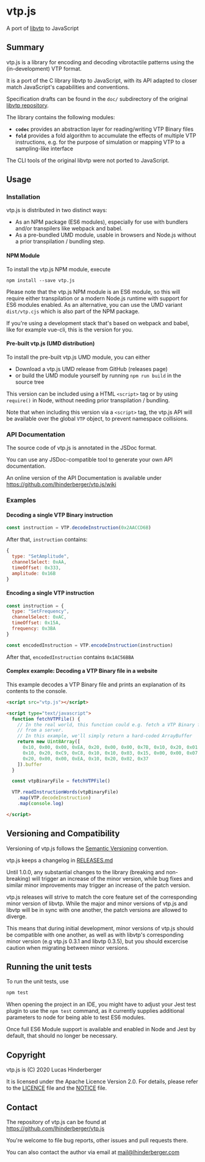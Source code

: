 # vtp.js
A port of [libvtp](https://github.com/lhinderberger/libvtp) to JavaScript

## Summary
vtp.js is a library for encoding and decoding vibrotactile patterns using
the (in-development) VTP format.

It is a port of the C library libvtp to JavaScript, with its API adapted to
closer match JavaScript's capabilities and conventions.

Specification drafts can be found in the `doc/` subdirectory of the original
[libvtp repository](https://github.com/lhinderberger/libvtp).

The library contains the following modules:

- **`codec`**
  provides an abstraction layer for reading/writing VTP Binary files
- **`fold`**
  provides a fold algorithm to accumulate the effects of multiple
  VTP instructions, e.g. for the purpose of simulation or mapping VTP to
  a sampling-like interface

The CLI tools of the original libvtp were not ported to JavaScript.

## Usage
### Installation
vtp.js is distributed in two distinct ways:

- As an NPM package (ES6 modules), especially for use with bundlers and/or
  transpilers like webpack and babel.
- As a pre-bundled UMD module, usable in browsers and Node.js without a prior
  transpilation / bundling step.

#### NPM Module
To install the vtp.js NPM module, execute

```
npm install --save vtp.js
```

Please note that the vtp.js NPM module is an ES6 module, so this will require
either transpilation or a modern Node.js runtime with support for ES6 modules
enabled. As an alternative, you can use the UMD variant `dist/vtp.cjs` which is
also part of the NPM package.

If you're using a development stack that's based on webpack and babel, like
for example vue-cli, this is the version for you.

#### Pre-built vtp.js (UMD distribution)
To install the pre-built vtp.js UMD module, you can either

- Download a vtp.js UMD release from GitHub (releases page)
- or build the UMD module yourself by running `npm run build` in the source tree

This version can be included using a HTML `<script>` tag or by using `require()`
in Node, without needing prior transpilation / bundling.

Note that when including this version via a `<script>` tag, the vtp.js API
will be available over the global `VTP` object, to prevent namespace collisions.

### API Documentation
The source code of vtp.js is annotated in the JSDoc format.

You can use any JSDoc-compatible tool to generate your own API documentation.

An online version of the API Documentation is available under
https://github.com/lhinderberger/vtp.js/wiki

### Examples
#### Decoding a single VTP Binary instruction
```javascript
const instruction = VTP.decodeInstruction(0x2AACCD6B)
```

After that, `instruction` contains:

```javascript
{
  type: "SetAmplitude",
  channelSelect: 0xAA,
  timeOffset: 0x333,
  amplitude: 0x16B
}
```

#### Encoding a single VTP instruction
```javascript
const instruction = {
  type: "SetFrequency",
  channelSelect: 0xAC,
  timeOffset: 0x15A,
  frequency: 0x3BA
}

const encodedInstruction = VTP.encodeInstruction(instruction)
```

After that, `encodedInstruction` contains `0x1AC56BBA`

#### Complex example: Decoding a VTP Binary file in a website
This example decodes a VTP Binary file and prints an explanation of its contents
to the console.

```html
<script src="vtp.js"></script>

<script type="text/javascript">
  function fetchVTPFile() {
    // In the real world, this function could e.g. fetch a VTP Binary file
    // from a server.
    // In this example, we'll simply return a hard-coded ArrayBuffer
    return new Uint8Array([
      0x10, 0x00, 0x00, 0xEA, 0x20, 0x00, 0x00, 0x7B, 0x10, 0x20, 0x01, 0x59,
      0x10, 0x20, 0xC9, 0xC8, 0x10, 0x10, 0x03, 0x15, 0x00, 0x00, 0x07, 0xD0,
      0x20, 0x00, 0x00, 0xEA, 0x10, 0x20, 0x02, 0x37
    ]).buffer
  }

  const vtpBinaryFile = fetchVTPFile()

  VTP.readInstructionWords(vtpBinaryFile)
    .map(VTP.decodeInstruction)
    .map(console.log)

</script>
```


## Versioning and Compatibility
Versioning of vtp.js follows the [Semantic Versioning](https://semver.org)
convention.

vtp.js keeps a changelog in [RELEASES.md](./RELEASES.md)

Until 1.0.0, any substantial changes to the library (breaking and non-breaking)
will trigger an increase of the minor version, while bug fixes and similar minor
improvements may trigger an increase of the patch version.

vtp.js releases will strive to match the core feature set of the corresponding
minor version of libvtp. While the major and minor versions of vtp.js and libvtp
will be in sync with one another, the patch versions are allowed to diverge.

This means that during initial development, minor versions of vtp.js should be
compatible with one another, as well as with libvtp's corresponding minor
version (e.g vtp.js 0.3.1 and libvtp 0.3.5), but you should excercise caution
when migrating between minor versions.

## Running the unit tests
To run the unit tests, use

```bash
npm test
```

When opening the project in an IDE, you might have to adjust your Jest test
plugin to use the `npm test` command, as it currently supplies additional
parameters to node for being able to test ES6 modules.

Once full ES6 Module support is available and enabled in Node and Jest by
default, that should no longer be necessary.

## Copyright
vtp.js is (C) 2020 Lucas Hinderberger

It is licensed under the Apache Licence Version 2.0.
For details, please refer to the [LICENCE](./LICENSE) file and
the [NOTICE](./NOTICE) file.

## Contact
The repository of vtp.js can be found at https://github.com/lhinderberger/vtp.js

You're welcome to file bug reports, other issues and pull requests there.

You can also contact the author via email at mail@lhinderberger.com

